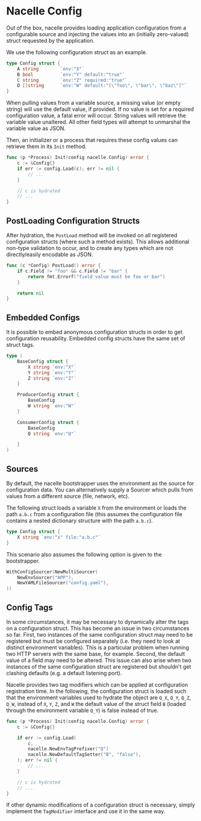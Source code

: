 # Nacelle Config

Out of the box, nacelle provides loading application configuration from a
configurable source and injecting the values into an (initially zero-valued)
struct requested by the application.

We use the following configuration struct as an example.

```go
type Config struct {
    A string        `env:"X"`
    B bool          `env:"Y" default:"true"`
    C string        `env:"Z" required:"true"`
    D []string      `env:"W" default:"[\"foo\", \"bar\", \"baz\"]"`
}
```

When pulling values from a variable source, a missing value (or empty string)
will use the default value, if provided. If no value is set for a required
configuration value, a fatal error will occur. String values will retrieve
the variable value unaltered. All other field types will attempt to unmarshal
the variable value as JSON.

Then, an initializer or a process that requires these config values can
retrieve them in its `Init` method.

```go
func (p *Process) Init(config nacelle.Config) error {
    c := &Config{}
    if err := config.Load(c); err != nil {
        // ...
    }

    // c is hydrated
    // ...
}
```

## PostLoading Configuration Structs

After hydration, the `PostLoad` method will be invoked on all registered
configuration structs (where such a method exists). This allows additional
non-type validation to occur, and to create any types which are not
directly/easily encodable as JSON.

```go
func (c *Config) PostLoad() error {
    if c.Field != "foo" && c.Field != "bar" {
        return fmt.Errorf("field value must be foo or bar")
    }

    return nil
}
```

## Embedded Configs

It is possible to embed anonymous configuration structs in order to get
configuration reusability. Embedded config structs have the same set of
struct tags.

```go
type (
    BaseConfig struct {
        X string `env:"X"`
        Y string `env:"Y"`
        Z string `env:"Z"`
    }

    ProducerConfig struct {
        BaseConfig
        W string `env:"W"`
    }

    ConsumerConfig struct {
        BaseConfig
        Q string `env:"Q"`

    }
)
```

## Sources

By default, the nacelle bootstrapper uses the environment as the source for
configuration data. You can alternatively supply a Sourcer which pulls from
values from a different source (file, network, etc).

The following struct loads a variable `X` from the environment or loads the
path `a.b.c` from a configuration file (this assumes the configuration file
contains a nested dictionary structure with the path `a.b.c`).

```go
type Config struct {
    X string `env:"x" file:"a.b.c"`
}
```

This scenario also assumes the following option is given to the bootstrapper.

```go
WithConfigSourcer(NewMultiSourcer(
    NewEnvSourcer("APP"),
    NewYAMLFileSourcer("config.yaml"),
))
```

## Config Tags

In some circumstances, it may be necessary to dynamically alter the tags
on a configuration struct. This has become an issue in two circumstances
so far. First, two instances of the same configuration struct may need to
be registered but must be configured separately (i.e. they need to look at
distinct environment variables). This is a particular problem when running
two HTTP servers with the same base, for example. Second, the default value
of a field may need to be altered. This issue can also arise when two
instances of the same configuration struct are registered but shouldn't get
clashing defaults (e.g. a default listening port).

Nacelle provides two tag modifiers which can be applied at configuration
registration time. In the following, the configuration struct is loaded
such that the environment variables used to hydrate the object are `Q_X`,
`Q_Y`, `Q_Z`, `Q_W`, instead of `X`, `Y`, `Z`, and `W` the default value
of the struct field `B` (loaded through the environment variable `Q_Y`) is
false instead of true.

```go
func (p *Process) Init(config nacelle.Config) error {
    c := &Config{}

    if err := config.Load(
        c,
        nacelle.NewEnvTagPrefixer("Q")
        nacelle.NewDefaultTagSetter("B", "false"),
    ); err != nil {
        // ...
    }

    // c is hydrated
    // ...
}
```

If other dynamic modifications of a configuration struct is necessary,
simply implement the `TagModifier` interface and use it in the same way.

